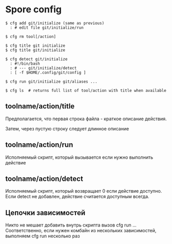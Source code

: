 # Spore config

```
$ cfg add git/initialize (same as previous)
  : # edit file git/initialize/run

$ cfg rm tool[/action]

$ cfg title git initialize
$ cfg title git/initialize

$ cfg detect git/initialize
  : #!/bin/bash
  : # --- git/initialize/detect
  : [ -f $HOME/.config/git/config ]

$ cfg run git/initialize git/aliases ...

$ cfg ls  # returns full list of tool/action with title when available

```

## toolname/action/title

Предполагается, что первая строка файла - краткое описание действия.

Затем, через пустую строку следует длинное описание

## toolname/action/run

Исполняемый скрипт, который вызывается если нужно выполнить действие

## toolname/action/detect

Исполняемый скрипт, который возвращает 0 если действие доступно. Если detect не добавлен, действие считается доступным всегда.

## Цепочки зависимостей

Никто не мешает добавить внутрь скрипта вызов cfg run ...
Соответственно, если нужен комбайн из нескольких зависимостей, выполняем cfg run несколько раз
